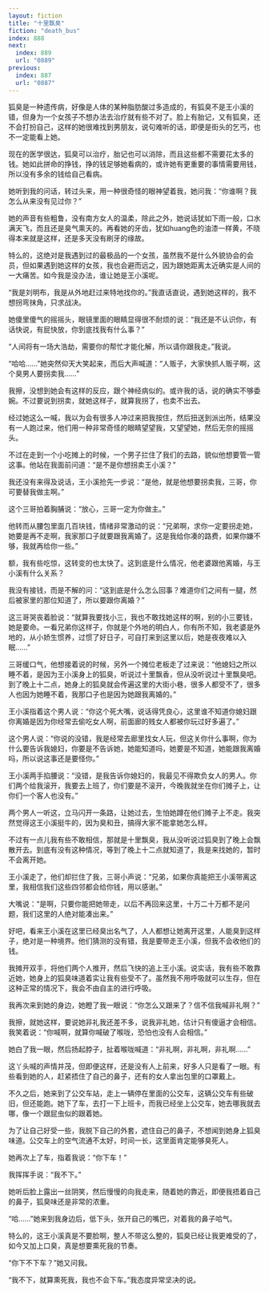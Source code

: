 ```yaml
---
layout: fiction
title: "十里飘臭"
fiction: "death_bus"
index: 888
next:
  index: 889
  url: "0889"
previous:
  index: 887
  url: "0887"
---
```

狐臭是一种遗传病，好像是人体的某种脂肪酸过多造成的，有狐臭不是王小溪的错，但身为一个女孩子不想办法去治疗就有些不对了。脸上有胎记，又有狐臭，还不会打扮自己，这样的她很难找到男朋友，说句难听的话，即便是街头的乞丐，也不一定能看上她。

现在的医学很达，狐臭可以治疗，胎记也可以消除，而且这些都不需要花太多的钱。她如此拼命的挣钱，挣的钱足够她看病的，或许她有更重要的事情需要用钱，所以没有多余的钱给自己看病。

她听到我的问话，转过头来，用一种很奇怪的眼神望着我，她问我：“你谁啊？我怎么从来没有见过你？”

她的声音有些粗鲁，没有南方女人的温柔，除此之外，她说话犹如下雨一般，口水满天飞，而且还是臭气熏天的。再看她的牙齿，犹如huang色的油漆一样黄，不晓得本来就是这样，还是多天没有刷牙的缘故。

特么的，这绝对是我遇到过的最极品的一个女孩，虽然我不是什么外貌协会的会员，但如果遇到她这样的女孩，我也会避而远之，因为跟她距离太近确实是人间的一大痛苦。如今我是没办法，谁让她是王小溪呢。

“我是刘明布，我是从外地赶过来特地找你的。”我直话直说，遇到她这样的，我不想拐弯抹角，只求战决。

她傻里傻气的摇摇头，眼镜里面的眼睛显得很不耐烦的说：“我还是不认识你，有话快说，有屁快放，你到底找我有什么事？”

“人间将有一场大浩劫，需要你的帮忙才能化解，所以请你跟我走。”我说。

“哈哈……”她突然仰天大笑起来，而后大声喊道：“人贩子，大家快抓人贩子啊，这个臭男人要拐卖我……”

我擦，没想到她会有这样的反应，跟个神经病似的。或许我的话，说的确实不够委婉。不过要说到拐卖，就她这样子，就算我拐了，也卖不出去。

经过她这么一喊，我以为会有很多人冲过来把我按住，然后扭送到派出所，结果没有一人跑过来，他们用一种非常奇怪的眼睛望望我，又望望她，然后无奈的摇摇头。

不过在走到一个小吃摊上的时候，一个男子拦住了我们的去路，貌似他想要管一管这事。他站在我面前问道：“是不是你想拐卖王小溪？”

我还没有来得及说话，王小溪抢先一步说：“是他，就是他想要拐卖我，三哥，你可要替我做主啊。”

这个三哥拍着胸脯说：“放心，三哥一定为你做主。”

他转而从腰包里面几百块钱，情绪非常激动的说：“兄弟啊，求你一定要拐走她，她要是再不走啊，我家那口子就要跟我离婚了。这是我给你凑的路费，如果你嫌不够，我就再给你一些。”

额，我有些吃惊，这转变的也太快了。这到底是什么情况，他老婆跟他离婚，与王小溪有什么关系？

我没有接钱，而是不解的问：“这到底是什么怎么回事？难道你们之间有一腿，然后被家里的那位知道了，所以要跟你离婚？”

这三哥哭丧着脸说：“就算我要找小三，我也不敢找她这样的啊，别的小三要钱，她是要命。一看兄弟你这样子，你就是个外地的明白人，你有所不知，我老婆是外地的，从小娇生惯养，过惯了好日子，可自打来到这里以后，她是夜夜难以入眠……”

三哥缓口气，他想接着说的时候，另外一个摊位老板走了过来说：“他媳妇之所以睡不着，是因为王小溪身上的狐臭，听说过十里飘香，但从没听说过十里飘臭吧。到了晚上十二点，她身上的狐臭就会传遍这里的大街小巷，很多人都受不了，很多人也因为她睡不着，我那口子也是因为她跟我离婚的。”

王小溪指着这个男人说：“你这个死大嘴，说话得凭良心，这里谁不知道你媳妇跟你离婚是因为你经常去偷吃女人啊，前面廊的贱女人都被你玩过好多遍了。”

这个男人说：“你说的没错，我是经常去廊里找女人玩，但这关你什么事啊，你为什么要告诉我媳妇，你要是不告诉她，她能知道吗，她要是不知道，她能跟我离婚吗，所以说这事还是要怪你。”

王小溪两手掐腰说：“没错，是我告诉你媳妇的，我最见不得欺负女人的男人。你们两个给我滚开，我要去上班了，你们要是不滚开，今晚我就坐在你们摊子上，让你们一个客人也没有。”

两个男人一听这，立马闪开一条路，让她过去，生怕她蹲在他们摊子上不走。我突然觉得这王小溪挺牛的，因为臭和丑，搞得大家不能拿她怎么样。

不过有一点儿我有些不敢相信，那就是十里飘臭，我从没听说过狐臭到了晚上会飘散开去。到底有没有这种情况，等到了晚上十二点就知道了，我是来找她的，暂时不会离开她。

王小溪走了，他们却拦住了我，三哥小声说：“兄弟，如果你真能把王小溪带离这里，我相信我们这些四邻都会给你钱，用以感谢。”

大嘴说：“是啊，只要你能把她带走，以后不再回来这里，十万二十万都不是问题，我们这里的人绝对能凑出来。”

好吧，看来王小溪在这里已经臭出名气了，人人都想让她离开这里，人能臭到这样子，绝对是一种境界。他们猜测的没有错，我是要带走王小溪，但我不会收他们的钱。

我摊开双手，将他们两个人推开，然后飞快的追上王小溪。说实话，我有些不敢靠近她，她身上的狐臭味道着实让我有些受不了。虽然我不用呼吸就可以生存，但在这种正常的情况下，我会不由自主的进行呼吸。

我再次来到她的身边，她瞪了我一眼说：“你怎么又跟来了？信不信我喊非礼啊？”

我擦，就她这样，要说她非礼我还差不多，说我非礼她，估计只有傻逼才会相信。我笑着说：“你喊啊，就算你喊破了喉咙，恐怕也没有人会相信。”

她白了我一眼，然后扬起脖子，扯着喉咙喊道：“非礼啊，非礼啊，非礼啊……”

这丫头喊的声情并茂，但即便这样，还是没有人上前来，好多人只是看了一眼。有些看到她的人，赶紧捂住了自己的鼻子，还有的女人拿出包里的口罩戴上。

不久之后，她来到了公交车站，走上一辆停在里面的公交车，这辆公交车有些破旧，但还能跑。她下了车，去打一下上班卡，而我已经坐上公交车，她去哪我就去哪，像一个跟屁虫似的跟着她。

为了让自己好受一些，我脱下自己的外套，遮住自己的鼻子，不想闻到她身上狐臭味道。公交车上的空气流通不太好，时间一长，这里面肯定能够臭死人。

她再次上了车，指着我说：“你下车！”

我挥挥手说：“我不下。”

她听后脸上露出一丝阴笑，然后慢慢的向我走来，随着她的靠近，即便我捂着自己的鼻子，狐臭味还是非常的浓重。

“哈……”她来到我身边后，低下头，张开自己的嘴巴，对着我的鼻子哈气。

特么的，这王小溪真是不要脸啊，整人不带这么整的，狐臭已经让我更难受的了，如今又加上口臭，真是想要熏死我的节奏。

“你下不下车？”她又问我。

“我不下，就算熏死我，我也不会下车。”我态度异常坚决的说。